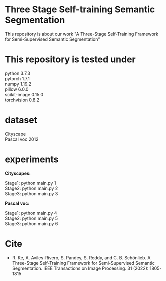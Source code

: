 # Three Stage Self-training Semantic Segmentation
This repository is about our work "A Three-Stage Self-Training Framework for Semi-Supervised Semantic Segmentation"


# This repository is tested under 
python                    3.7.3<br/>
pytorch                   1.7.1<br/>
numpy                     1.19.2 <br/>
pillow                    6.0.0<br/>
scikit-image              0.15.0<br/>
torchvision               0.8.2<br/>

# dataset

Cityscape <br/>
Pascal voc 2012


# experiments

**Cityscapes:**

Stage1: python main.py  1 <br/>
Stage2: python main.py  2 <br/>
Stage3: python main.py  3

**Pascal voc:**

Stage1: python main.py  4 <br/>
Stage2: python main.py  5 <br/>
Stage3: python main.py  6


# Cite

- R. Ke, A. Aviles-Rivero, S. Pandey, S. Reddy, and C. B. Schönlieb. A Three-Stage Self-Training Framework for Semi-Supervised Semantic Segmentation. IEEE Transactions on Image Processing. 31 (2022): 1805-1815

